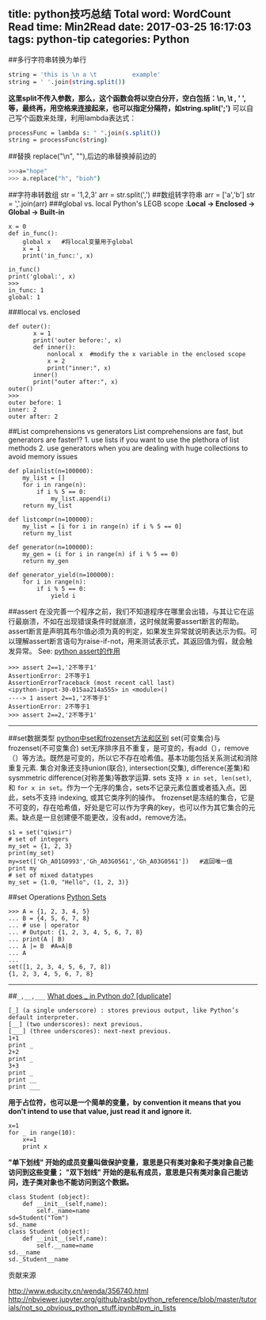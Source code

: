 title: python技巧总结
Total word: WordCount
Read time: Min2Read
date: 2017-03-25 16:17:03
tags: python-tip
categories: Python
---
##多行字符串转换为单行
``` bash
string = 'this is \n a \t          example'
string = ' '.join(string.split())
```
**这里split不传入参数，那么，这个函数会将以空白分开，空白包括：\n, \t , ' ',等，最终再，用空格来连接起来，也可以指定分隔符，如string.split(';')**
可以自己写个函数来处理，利用lambda表达式：
``` bash
processFunc = lambda s: " ".join(s.split())
string = processFunc(string)
```
##替换
replace("\n", ""),后边的串替换掉前边的
``` bash
>>>a="hope"
>>> a.replace("h", "bioh")
```
##字符串转数组
str = '1,2,3'
arr = str.split(',')
##数组转字符串
arr = ['a','b']
str = ','.join(arr)
###global vs. local
Python's LEGB scope :**Local -> Enclosed -> Global -> Built-in**

```
x = 0
def in_func():
    global x   #将local变量用于global
    x = 1
    print('in_func:', x)
    
in_func()
print('global:', x)
>>>
in_func: 1
global: 1
```
###local vs. enclosed
```
def outer():
       x = 1
       print('outer before:', x)
       def inner():
           nonlocal x  #modify the x variable in the enclosed scope
           x = 2
           print("inner:", x)
       inner()
       print("outer after:", x)
outer()
>>>
outer before: 1
inner: 2
outer after: 2
```
##List comprehensions vs generators
List comprehensions are fast, but generators are faster!?
1\. use lists if you want to use the plethora of list methods
2\. use generators when you are dealing with huge collections to avoid memory issues
```
def plainlist(n=100000):
    my_list = []
    for i in range(n):
        if i % 5 == 0:
            my_list.append(i)
    return my_list

def listcompr(n=100000):
    my_list = [i for i in range(n) if i % 5 == 0]
    return my_list

def generator(n=100000):
    my_gen = (i for i in range(n) if i % 5 == 0)
    return my_gen

def generator_yield(n=100000):
    for i in range(n):
        if i % 5 == 0:
            yield i
```
##assert
在没完善一个程序之前，我们不知道程序在哪里会出错，与其让它在运行最崩溃，不如在出现错误条件时就崩溃，这时候就需要assert断言的帮助。
assert断言是声明其布尔值必须为真的判定，如果发生异常就说明表达示为假。可以理解assert断言语句为raise-if-not，用来测试表示式，其返回值为假，就会触发异常。
See: <i class="fa fa-link" aria-hidden="true"></i>[python assert的作用](http://www.cnblogs.com/liuchunxiao83/p/5298016.html)
```
>>> assert 2==1,'2不等于1'
AssertionError: 2不等于1
AssertionErrorTraceback (most recent call last)
<ipython-input-30-015aa214a555> in <module>()
----> 1 assert 2==1,'2不等于1'
AssertionError: 2不等于1
>>> assert 2==2,'2不等于1'
```
---
##set数据类型
<i class="fa fa-link" aria-hidden="true"></i>[python中set和frozenset方法和区别](http://www.cnblogs.com/panwenbin-logs/p/5519617.html)
set(可变集合)与frozenset(不可变集合)
set无序排序且不重复，是可变的，有add（），remove（）等方法。既然是可变的，所以它不存在哈希值。基本功能包括关系测试和消除重复元素. 集合对象还支持union(联合), intersection(交集), difference(差集)和sysmmetric difference(对称差集)等数学运算. 
sets 支持`` x in set, len(set)``,和 ``for x in set``。作为一个无序的集合，sets不记录元素位置或者插入点。因此，sets不支持 indexing, 或其它类序列的操作。
frozenset是冻结的集合，它是不可变的，存在哈希值，好处是它可以作为字典的key，也可以作为其它集合的元素。缺点是一旦创建便不能更改，没有add，remove方法。
```
s1 = set("qiwsir")
# set of integers
my_set = {1, 2, 3}
print(my_set)
my=set(['Gh_A01G0993','Gh_A03G0561','Gh_A03G0561'])   #返回唯一值 
print my
# set of mixed datatypes
my_set = {1.0, "Hello", (1, 2, 3)}
```
##set Operations
<i class="fa fa-link" aria-hidden="true"></i>[Python Sets](https://www.programiz.com/python-programming/set)
```
>>> A = {1, 2, 3, 4, 5}
... B = {4, 5, 6, 7, 8}
... # use | operator
... # Output: {1, 2, 3, 4, 5, 6, 7, 8}
... print(A | B)
... A |= B  #A=A|B
... A
... 
set([1, 2, 3, 4, 5, 6, 7, 8])
{1, 2, 3, 4, 5, 6, 7, 8}
```
---
##``_,__,___``
<i class="fa fa-link" aria-hidden="true"></i>[What does _ in Python do? [duplicate]](http://stackoverflow.com/questions/26895362/what-does-in-python-do)
```
[_] (a single underscore) : stores previous output, like Python’s default interpreter.
[__] (two underscores): next previous.
[___] (three underscores): next-next previous.
1+1
print _
2+2
print _
3+3
print _
print __
print ___
```
**用于占位符，也可以是一个简单的变量，by convention it means that you don't intend to use that value, just read it and ignore it.**
```
x=1
for _ in range(10):
    x+=1
    print x
```
**"单下划线" 开始的成员变量叫做保护变量，意思是只有类对象和子类对象自己能访问到这些变量；**
**"双下划线" 开始的是私有成员，意思是只有类对象自己能访问，连子类对象也不能访问到这个数据。**
```
class Student (object):
    def __init__(self,name):
        self._name=name
sd=Student("Tom")
sd._name
class Student (object):
    def __init__(self,name):
        self.__name=name
sd.__name
sd._Student__name
```

贡献来源

http://www.educity.cn/wenda/356740.html
http://nbviewer.jupyter.org/github/rasbt/python_reference/blob/master/tutorials/not_so_obvious_python_stuff.ipynb#pm_in_lists